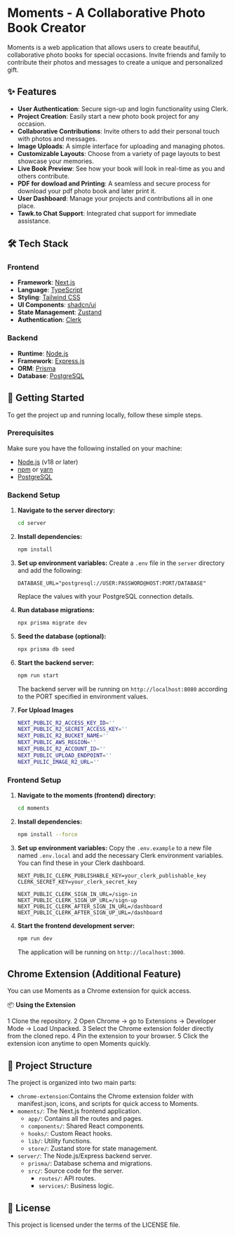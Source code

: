 # Moments - A Collaborative Photo Book Creator

Moments is a web application that allows users to create beautiful, collaborative photo books for special occasions. Invite friends and family to contribute their photos and messages to create a unique and personalized gift.

## ✨ Features

- **User Authentication**: Secure sign-up and login functionality using Clerk.
- **Project Creation**: Easily start a new photo book project for any occasion.
- **Collaborative Contributions**: Invite others to add their personal touch with photos and messages.
- **Image Uploads**: A simple interface for uploading and managing photos.
- **Customizable Layouts**: Choose from a variety of page layouts to best showcase your memories.
- **Live Book Preview**: See how your book will look in real-time as you and others contribute.
- **PDF for dowload and Printing**: A seamless and secure process for download your pdf photo book and later print it.
- **User Dashboard**: Manage your projects and contributions all in one place.
- **Tawk.to Chat Support**: Integrated chat support for immediate assistance.

## 🛠️ Tech Stack

### Frontend

- **Framework**: [Next.js](https://nextjs.org/)
- **Language**: [TypeScript](https://www.typescriptlang.org/)
- **Styling**: [Tailwind CSS](https://tailwindcss.com/)
- **UI Components**: [shadcn/ui](https://ui.shadcn.com/)
- **State Management**: [Zustand](https://zustand-demo.pmnd.rs/)
- **Authentication**: [Clerk](https://clerk.com/)

### Backend

- **Runtime**: [Node.js](https://nodejs.org/)
- **Framework**: [Express.js](https://expressjs.com/)
- **ORM**: [Prisma](https://www.prisma.io/)
- **Database**: [PostgreSQL](https://www.postgresql.org/)

## 🚀 Getting Started

To get the project up and running locally, follow these simple steps.

### Prerequisites

Make sure you have the following installed on your machine:
- [Node.js](https://nodejs.org/en/) (v18 or later)
- [npm](https://www.npmjs.com/) or [yarn](https://yarnpkg.com/)
- [PostgreSQL](https://www.postgresql.org/download/)

### Backend Setup

1.  **Navigate to the server directory:**
    ```bash
    cd server
    ```

2.  **Install dependencies:**
    ```bash
    npm install
    ```

3.  **Set up environment variables:**
    Create a `.env` file in the `server` directory and add the following:
    ```
    DATABASE_URL="postgresql://USER:PASSWORD@HOST:PORT/DATABASE"
    ```
    Replace the values with your PostgreSQL connection details.

4.  **Run database migrations:**
    ```bash
    npx prisma migrate dev
    ```

5.  **Seed the database (optional):**
    ```bash
    npx prisma db seed
    ```

6.  **Start the backend server:**
    ```bash
    npm run start
    ```
    The backend server will be running on `http://localhost:8080` according to the PORT specified in environment values.
7.  **For Upload Images**
     ```bash
     NEXT_PUBLIC_R2_ACCESS_KEY_ID=''
     NEXT_PUBLIC_R2_SECRET_ACCESS_KEY=''
     NEXT_PUBLIC_R2_BUCKET_NAME=''
     NEXT_PUBLIC_AWS_REGION=''
     NEXT_PUBLIC_R2_ACCOUNT_ID=''
     NEXT_PUBLIC_UPLOAD_ENDPOINT=''
     NEXT_PULIC_IMAGE_R2_URL=''
     ```
### Frontend Setup

1.  **Navigate to the moments (frontend) directory:**
    ```bash
    cd moments
    ```

2.  **Install dependencies:**
    ```bash
    npm install --force
    ```

3.  **Set up environment variables:**
    Copy the `.env.example` to a new file named `.env.local` and add the necessary Clerk environment variables. You can find these in your Clerk dashboard.
    ```
    NEXT_PUBLIC_CLERK_PUBLISHABLE_KEY=your_clerk_publishable_key
    CLERK_SECRET_KEY=your_clerk_secret_key

    NEXT_PUBLIC_CLERK_SIGN_IN_URL=/sign-in
    NEXT_PUBLIC_CLERK_SIGN_UP_URL=/sign-up
    NEXT_PUBLIC_CLERK_AFTER_SIGN_IN_URL=/dashboard
    NEXT_PUBLIC_CLERK_AFTER_SIGN_UP_URL=/dashboard
    ```

4.  **Start the frontend development server:**
    ```bash
    npm run dev
    ```
    The application will be running on `http://localhost:3000`.

## Chrome Extension (Additional Feature)
You can use Moments as a Chrome extension for quick access.

📦 **Using the Extension**

1 Clone the repository.
2 Open Chrome → go to Extensions → Developer Mode → Load Unpacked.
3 Select the Chrome extension folder directly from the cloned repo.
4 Pin the extension to your browser.
5 Click the extension icon anytime to open Moments quickly.

## 📁 Project Structure

The project is organized into two main parts:
-   `chrome-extension`:Contains the Chrome extension folder with manifest.json, icons, and scripts for quick access to Moments.
-   `moments/`: The Next.js frontend application.
    -   `app/`: Contains all the routes and pages.
    -   `components/`: Shared React components.
    -   `hooks/`: Custom React hooks.
    -   `lib/`: Utility functions.
    -   `store/`: Zustand store for state management.
-   `server/`: The Node.js/Express backend server.
    -   `prisma/`: Database schema and migrations.
    -   `src/`: Source code for the server.
        -   `routes/`: API routes.
        -   `services/`: Business logic.

## 📄 License

This project is licensed under the terms of the LICENSE file.
